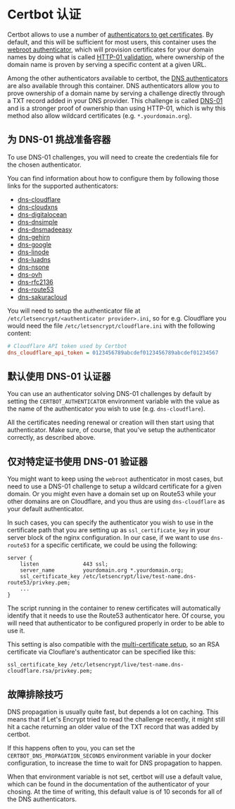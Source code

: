 # Certbot 认证

Certbot allows to use a number of [authenticators to get certificates][1]. By
default, and this will be sufficient for most users, this container uses the
[webroot authenticator][2], which will provision certificates for your domain
names by doing what is called [HTTP-01 validation][3], where ownership of the
domain name is proven by serving a specific content at a given URL.

Among the other authenticators available to certbot, the [DNS authenticators][4]
are also available through this container. DNS authenticators allow you to prove
ownership of a domain name by serving a challenge directly through a TXT record
added in your DNS provider. This challenge is called [DNS-01][5] and is a
stronger proof of ownership than using HTTP-01, which is why this method also
allow wildcard certificates (e.g. `*.yourdomain.org`).

## 为 DNS-01 挑战准备容器

To use DNS-01 challenges, you will need to create the credentials file for the
chosen authenticator.

You can find information about how to configure them by following those links
for the supported authenticators:

- [dns-cloudflare][6]
- [dns-cloudxns][7]
- [dns-digitalocean][8]
- [dns-dnsimple][9]
- [dns-dnsmadeeasy][10]
- [dns-gehirn][11]
- [dns-google][12]
- [dns-linode][13]
- [dns-luadns][14]
- [dns-nsone][15]
- [dns-ovh][16]
- [dns-rfc2136][17]
- [dns-route53][18]
- [dns-sakuracloud][19]

You will need to setup the authenticator file at
`/etc/letsencrypt/<authenticator provider>.ini`, so for e.g. Cloudflare you
would need the file `/etc/letsencrypt/cloudflare.ini` with the following
content:

```ini
# Cloudflare API token used by Certbot
dns_cloudflare_api_token = 0123456789abcdef0123456789abcdef01234567
```

## 默认使用 DNS-01 认证器

You can use an authenticator solving DNS-01 challenges by default by setting the
`CERTBOT_AUTHENTICATOR` environment variable with the value as the name of the
authenticator you wish to use (e.g. `dns-cloudflare`).

All the certificates needing renewal or creation will then start using that
authenticator. Make sure, of course, that you've setup the authenticator
correctly, as described above.

## 仅对特定证书使用 DNS-01 验证器

You might want to keep using the `webroot` authenticator in most cases, but
need to use a DNS-01 challenge to setup a wildcard certificate for a given
domain. Or you might even have a domain set up on Route53 while your other
domains are on Cloudflare, and you thus are using `dns-cloudflare` as your
default authenticator.

In such cases, you can specify the authenticator you wish to use in the
certificate path that you are setting up as `ssl_certificate_key` in your
server block of the nginx configuration. In our case, if we want to use
`dns-route53` for a specific certificate, we could be using the following:

```
server {
    listen              443 ssl;
    server_name         yourdomain.org *.yourdomain.org;
    ssl_certificate_key /etc/letsencrypt/live/test-name.dns-route53/privkey.pem;
    ...
}
```

The script running in the container to renew certificates will automatically
identify that it needs to use the Route53 authenticator here. Of course, you
will need that authenticator to be configured properly in order to be able to
use it.

This setting is also compatible with the
[multi-certificate setup](./advanced_usage.md#multi-certificate-setup), so an
RSA certificate via Clouflare's authenticator can be specified like this:

```
ssl_certificate_key /etc/letsencrypt/live/test-name.dns-cloudflare.rsa/privkey.pem;
```

## 故障排除技巧

DNS propagation is usually quite fast, but depends a lot on caching. This means
that if Let's Encrypt tried to read the challenge recently, it might still hit
a cache returning an older value of the TXT record that was added by certbot.

If this happens often to you, you can set the `CERTBOT_DNS_PROPAGATION_SECONDS`
environment variable in your docker configuration, to increase the time to wait
for DNS propagation to happen.

When that environment variable is not set, certbot will use a default value,
which can be found in the documentation of the authenticator of your chosing.
At the time of writing, this default value is of 10 seconds for all of the DNS
authenticators.

[1]: https://eff-certbot.readthedocs.io/en/stable/using.html#getting-certificates-and-choosing-plugins
[2]: https://eff-certbot.readthedocs.io/en/stable/using.html#webroot
[3]: https://letsencrypt.org/docs/challenge-types/#http-01-challenge
[4]: https://eff-certbot.readthedocs.io/en/stable/using.html#dns-plugins
[5]: https://letsencrypt.org/docs/challenge-types/#dns-01-challenge
[6]: https://certbot-dns-cloudflare.readthedocs.io/en/stable/#credentials
[7]: https://certbot-dns-cloudxns.readthedocs.io/en/stable/#credentials
[8]: https://certbot-dns-digitalocean.readthedocs.io/en/stable/#credentials
[9]: https://certbot-dns-dnsimple.readthedocs.io/en/stable/#credentials
[10]: https://certbot-dns-dnsmadeeasy.readthedocs.io/en/stable/#credentials
[11]: https://certbot-dns-gehirn.readthedocs.io/en/stable/#credentials
[12]: https://certbot-dns-google.readthedocs.io/en/stable/#credentials
[13]: https://certbot-dns-linode.readthedocs.io/en/stable/#credentials
[14]: https://certbot-dns-luadns.readthedocs.io/en/stable/#credentials
[15]: https://certbot-dns-nsone.readthedocs.io/en/stable/#credentials
[16]: https://certbot-dns-ovh.readthedocs.io/en/stable/#credentials
[17]: https://certbot-dns-rfc2136.readthedocs.io/en/stable/#credentials
[18]: https://certbot-dns-route53.readthedocs.io/en/stable/#credentials
[19]: https://certbot-dns-sakuracloud.readthedocs.io/en/stable/#credentials
